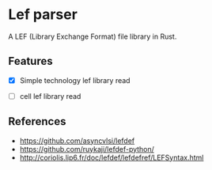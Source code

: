 # Lef parser

A LEF (Library Exchange Format) file library in Rust.


## Features

- [x] Simple technology lef library read
- [ ] cell lef library read


## References

- https://github.com/asyncvlsi/lefdef
- https://github.com/ruykaji/lefdef-python/
- http://coriolis.lip6.fr/doc/lefdef/lefdefref/LEFSyntax.html